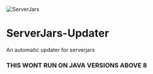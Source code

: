![ServerJars](https://serverjars.com/assets/img/icon_small.png)

# ServerJars-Updater
An automatic updater for serverjars 


### THIS WONT RUN ON JAVA VERSIONS ABOVE 8
